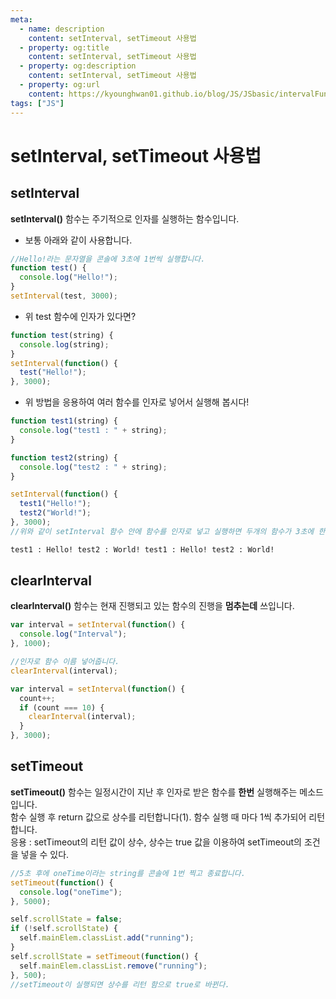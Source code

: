 ```yaml
---
meta:
  - name: description
    content: setInterval, setTimeout 사용법
  - property: og:title
    content: setInterval, setTimeout 사용법
  - property: og:description
    content: setInterval, setTimeout 사용법
  - property: og:url
    content: https://kyounghwan01.github.io/blog/JS/JSbasic/intervalFunction/
tags: ["JS"]
---
```


# setInterval, setTimeout 사용법

## setInterval

**setInterval()** 함수는 주기적으로 인자를 실행하는 함수입니다.

- 보통 아래와 같이 사용합니다.

```js
//Hello!라는 문자열을 콘솔에 3초에 1번씩 실행합니다.
function test() {
  console.log("Hello!");
}
setInterval(test, 3000);
```

- 위 test 함수에 인자가 있다면?

```js
function test(string) {
  console.log(string);
}
setInterval(function() {
  test("Hello!");
}, 3000);
```

- 위 방법을 응용하여 여러 함수를 인자로 넣어서 실행해 봅시다!

```js
function test1(string) {
  console.log("test1 : " + string);
}

function test2(string) {
  console.log("test2 : " + string);
}

setInterval(function() {
  test1("Hello!");
  test2("World!");
}, 3000);
//위와 같이 setInterval 함수 안에 함수를 인자로 넣고 실행하면 두개의 함수가 3초에 한번씩 실행됩니다.
```

```html
test1 : Hello! test2 : World! test1 : Hello! test2 : World!
```

## clearInterval

**clearInterval()** 함수는 현재 진행되고 있는 함수의 진행을 **멈추는데** 쓰입니다.

```js
var interval = setInterval(function() {
  console.log("Interval");
}, 1000);

//인자로 함수 이름 넣어줍니다.
clearInterval(interval);
```

```js
var interval = setInterval(function() {
  count++;
  if (count === 10) {
    clearInterval(interval);
  }
}, 3000);
```

## setTimeout

**setTimeout()** 함수는 일정시간이 지난 후 인자로 받은 함수를 **한번** 실행해주는 메소드입니다.<br>
함수 실행 후 return 값으로 상수를 리턴합니다(1). 함수 실행 때 마다 1씩 추가되어 리턴합니다. <br>
응용 : setTimeout의 리턴 값이 상수, 상수는 true 값을 이용하여 setTimeout의 조건을 넣을 수 있다.

```js
//5초 후에 oneTime이라는 string를 콘솔에 1번 찍고 종료합니다.
setTimeout(function() {
  console.log("oneTime");
}, 5000);

self.scrollState = false;
if (!self.scrollState) {
  self.mainElem.classList.add("running");
}
self.scrollState = setTimeout(function() {
  self.mainElem.classList.remove("running");
}, 500);
//setTimeout이 실행되면 상수를 리턴 함으로 true로 바뀐다.
```
